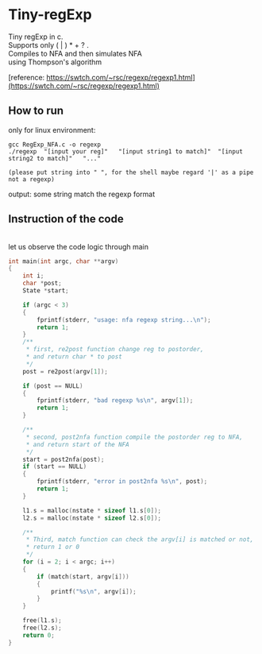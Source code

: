 # Tiny-regExp
Tiny regExp in c.
<br>
Supports only ( | ) * + ? .
<br>
Compiles to NFA and then simulates NFA
<br>
using Thompson's algorithm

[reference:  https://swtch.com/~rsc/regexp/regexp1.html](https://swtch.com/~rsc/regexp/regexp1.html)

## How to run
only for linux environment:
```
gcc RegExp_NFA.c -o regexp 
./regexp  "[input your reg]"   "[input string1 to match]"  "[input string2 to match]"   "..."

(please put string into " ", for the shell maybe regard '|' as a pipe not a regexp)
```
output:  some string match the regexp format 

## Instruction of the code
<br>
let us observe the code logic through main

```cpp
int main(int argc, char **argv)
{
    int i;
    char *post;
    State *start;

    if (argc < 3)
    {
        fprintf(stderr, "usage: nfa regexp string...\n");
        return 1;
    }
    /**
     * first, re2post function change reg to postorder, 
     * and return char * to post
     */
    post = re2post(argv[1]);    

    if (post == NULL)
    {
        fprintf(stderr, "bad regexp %s\n", argv[1]);
        return 1;
    }

    /**
     * second, post2nfa function compile the postorder reg to NFA, 
     * and return start of the NFA
     */
    start = post2nfa(post);
    if (start == NULL)
    {
        fprintf(stderr, "error in post2nfa %s\n", post);
        return 1;
    }

    l1.s = malloc(nstate * sizeof l1.s[0]);
    l2.s = malloc(nstate * sizeof l2.s[0]);

    /**
     * Third, match function can check the argv[i] is matched or not, 
     * return 1 or 0
     */
    for (i = 2; i < argc; i++)
    {
        if (match(start, argv[i]))
        {
            printf("%s\n", argv[i]);
        }
    }

    free(l1.s);
    free(l2.s);
    return 0;
}
```
